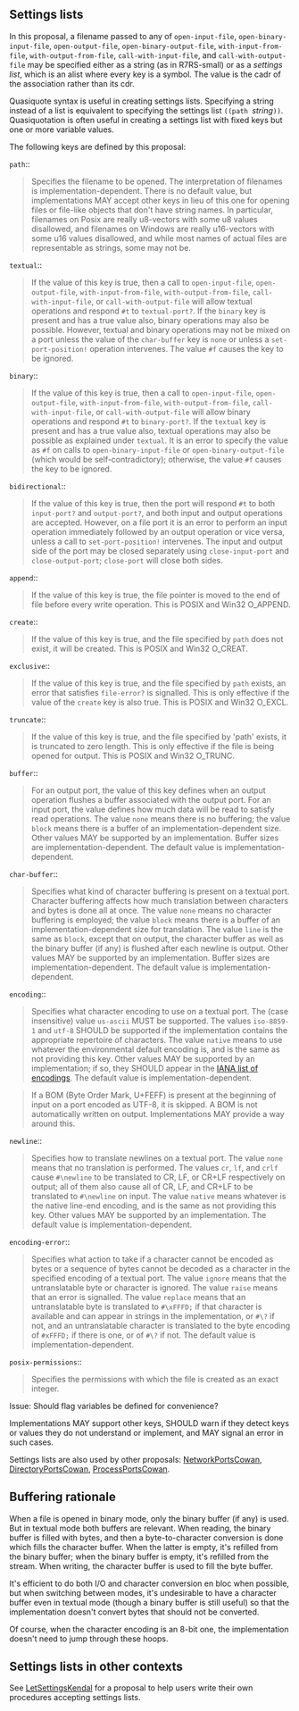 ## Settings lists

In this proposal, a filename passed to any of `open-input-file`, `open-binary-input-file`, `open-output-file`, `open-binary-output-file`, `with-input-from-file`, `with-output-from-file`, `call-with-input-file`, and `call-with-output-file` may be specified either as a string (as in R7RS-small) or as a *settings list*, which is an alist where every key is a symbol.  The value is the cadr of the association rather than its cdr.

Quasiquote syntax is useful in creating settings lists.  Specifying a string instead of a list is equivalent to specifying the settings list `((path `*string*`))`.  Quasiquotation is often useful in creating a settings list with fixed keys but one or more variable values.

The following keys are defined by this proposal:

`path`::

> Specifies the filename to be opened.  The interpretation of filenames is implementation-dependent.  There is no default value, but implementations MAY accept other keys in lieu of this one for opening files or file-like objects that don't have string names.  In particular, filenames on Posix are really u8-vectors with some u8 values disallowed, and filenames on Windows are really u16-vectors with some u16 values disallowed, and while most names of actual files are representable as strings, some may not be.

`textual`::

> If the value of this key is true, then a call to `open-input-file`, `open-output-file`, `with-input-from-file`, `with-output-from-file`, `call-with-input-file`, or `call-with-output-file` will allow textual operations and respond `#t` to `textual-port?`.  If the `binary` key is present and has a true value also, binary operations may also be possible.  However, textual and binary operations may not be mixed on a port unless the value of the `char-buffer` key is `none` or unless a `set-port-position!` operation intervenes.  The value `#f` causes the key to be ignored.

`binary`::

> If the value of this key is true, then a call to `open-input-file`, `open-output-file`, `with-input-from-file`, `with-output-from-file`, `call-with-input-file`, or `call-with-output-file` will allow binary operations and respond `#t` to `binary-port?`.  If the `textual` key is present and has a true value also, textual operations may also be possible as explained under `textual`.  It is an error to specify the value as `#f` on calls to `open-binary-input-file` or `open-binary-output-file` (which would be self-contradictory); otherwise, the value `#f` causes the key to be ignored.

`bidirectional`::

> If the value of this key is true, then the port will respond `#t` to both `input-port?` and `output-port?`, and both input and output operations are accepted.  However, on a file port it is an error to perform an input operation immediately followed by an output operation or vice versa, unless a call to `set-port-position!` intervenes.  The input and output side of the port may be closed separately using `close-input-port` and `close-output-port`; `close-port` will close both sides.

`append`::

> If the value of this key is true, the file pointer is moved to the end of file before every write operation.  This is POSIX and Win32 O_APPEND.

`create`::

> If the value of this key is true, and the file specified by `path` does not exist, it will be created.  This is POSIX and Win32 O_CREAT.

`exclusive`::

> If the value of this key is true, and the file specified by `path` exists, an error that satisfies `file-error?` is signalled.  This is only effective if the value of the `create` key is also true.  This is POSIX and Win32 O_EXCL.

`truncate`::

> If the value of this key is true, and the file specified by 'path' exists, it is truncated to zero length.  This is only effective if the file is being opened for output.  This is POSIX and Win32 O_TRUNC.

`buffer`::

> For an output port, the value of this key defines when an output operation flushes a buffer associated with the output port. For an input port, the value defines how much data will be read to satisfy read operations.  The value `none` means there is no buffering; the value `block` means there is a buffer of an implementation-dependent size.  Other values MAY be supported by an implementation.  Buffer sizes are implementation-dependent.  The default value is implementation-dependent.

`char-buffer`::

> Specifies what kind of character buffering is present on a textual port.  Character buffering affects how much translation between characters and bytes is done all at once.  The value `none` means no character buffering is employed; the value `block` means there is a buffer of an implementation-dependent size for translation.  The value `line` is the same as `block`, except that on output, the character buffer as well as the binary buffer (if any) is flushed after each newline is output.  Other values MAY be supported by an implementation.  Buffer sizes are implementation-dependent.  The default value is implementation-dependent.

`encoding`::

> Specifies what character encoding to use on a textual port.  The (case insensitive) value `us-ascii` MUST be supported.  The values `iso-8859-1` and `utf-8` SHOULD be supported if the implementation contains the appropriate repertoire of characters.  The value `native` means to use whatever the environmental default encoding is, and is the same as not providing this key.  Other values MAY be supported by an implementation; if so, they SHOULD appear in the [IANA list of encodings](http://www.iana.org/assignments/character-sets).  The default value is implementation-dependent.

> If a BOM (Byte Order Mark, U+FEFF) is present at the beginning of input on a port encoded as UTF-8, it is skipped.  A BOM is not automatically written on output.  Implementations MAY provide a way around this.

`newline`::

> Specifies how to translate newlines on a textual port.  The value `none` means that no translation is performed.  The values `cr`, `lf`, and `crlf` cause `#\newline` to be translated to CR, LF, or CR+LF respectively on output; all of them also cause all of CR, LF, and CR+LF to be translated to `#\newline` on input.  The value `native` means whatever is the native line-end encoding, and is the same as not providing this key.  Other values MAY be supported by an implementation.  The default value is implementation-dependent.

`encoding-error`::

> Specifies what action to take if a character cannot be encoded as bytes or a sequence of bytes cannot be decoded as a character in the specified encoding of a textual port.  The value `ignore` means that the untranslatable byte or character is ignored.  The value `raise` means that an error is signalled.  The value `replace` means that an untranslatable byte is translated to `#\xFFFD;` if that character is available and can appear in strings in the implementation, or `#\?` if not, and an untranslatable character is translated to the byte encoding of `#xFFFD;` if there is one, or of `#\?` if not.  The default value is implementation-dependent.

`posix-permissions`::

> Specifies the permissions with which the file is created as an exact integer.

Issue: Should flag variables be defined for convenience?

Implementations MAY support other keys, SHOULD warn if they detect keys or values they do not understand or implement, and MAY signal an error in such cases.

Settings lists are also used by other proposals:  [NetworkPortsCowan](NetworkPortsCowan.md), [DirectoryPortsCowan](DirectoryPortsCowan.md), [ProcessPortsCowan](ProcessPortsCowan.md).

## Buffering rationale

When a file is opened in binary mode, only the binary buffer (if any) is used.  But in textual mode both buffers are relevant.  When reading, the binary buffer is filled with bytes, and then a byte-to-character conversion is done which fills the character buffer.  When the latter is empty, it's refilled from the binary buffer; when the binary buffer is empty, it's refilled from the stream.  When writing, the character buffer is used to fill the byte buffer.

It's efficient to do both I/O and character conversion en bloc when possible, but when switching between modes, it's undesirable to have a character buffer even in textual mode (though a binary buffer is still useful) so that the implementation doesn't convert bytes that should
not be converted.

Of course, when the character encoding is an 8-bit one, the implementation doesn't need to jump through these hoops.

## Settings lists in other contexts

See [LetSettingsKendal](LetSettingsKendal.md) for a proposal to help users write their own procedures accepting settings lists.
